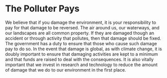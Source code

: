 The Polluter Pays
=================

We believe that if you damage the environment, it is your responsibility 
to pay for that damage to be reversed. The air around us, our waterways, 
and our landscapes are all common property. If they are damaged though 
an accident or through activity that pollutes, then that damage should 
be fixed. The government has a duty to ensure that those who cause such 
damage pay to do so. In the event that damage is global, as with climate 
change, it is doubly important to ensure that damaging activities are 
kept to a minimum and that funds are raised to deal with the 
consequences. It is also vitally important that we invest in research 
and technology to reduce the amount of damage that we do to our 
environment in the first place.

